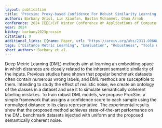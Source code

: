 ```yaml
---
layout: publication
title: 'Procsim: Proxy-based Confidence For Robust Similarity Learning'
authors: Barbany Oriol, Lin Xiaofan, Bastan Muhammet, Dhua Arnab
conference: 2024 IEEE/CVF Winter Conference on Applications of Computer Vision (WACV)
year: 2024
bibkey: barbany2023procsim
citations: 0
additional_links: [{name: Paper, url: 'https://arxiv.org/abs/2311.00668'}]
tags: ["Distance Metric Learning", "Evaluation", "Robustness", "Tools & Libraries"]
short_authors: Barbany et al.
---
```

Deep Metric Learning (DML) methods aim at learning an embedding space in
which distances are closely related to the inherent semantic similarity of the
inputs. Previous studies have shown that popular benchmark datasets often
contain numerous wrong labels, and DML methods are susceptible to them.
Intending to study the effect of realistic noise, we create an ontology of the
classes in a dataset and use it to simulate semantically coherent labeling
mistakes. To train robust DML models, we propose ProcSim, a simple framework
that assigns a confidence score to each sample using the normalized distance to
its class representative. The experimental results show that the proposed
method achieves state-of-the-art performance on the DML benchmark datasets
injected with uniform and the proposed semantically coherent noise.